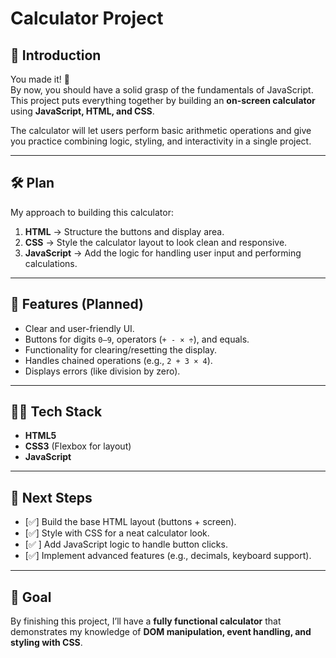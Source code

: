 # Calculator Project

## 📖 Introduction

You made it! 🎉  
By now, you should have a solid grasp of the fundamentals of JavaScript. This project puts everything together by building an **on-screen calculator** using **JavaScript, HTML, and CSS**.

The calculator will let users perform basic arithmetic operations and give you practice combining logic, styling, and interactivity in a single project.

---

## 🛠️ Plan

My approach to building this calculator:

1. **HTML** → Structure the buttons and display area.
2. **CSS** → Style the calculator layout to look clean and responsive.
3. **JavaScript** → Add the logic for handling user input and performing calculations.

---

## 🚀 Features (Planned)

- Clear and user-friendly UI.
- Buttons for digits `0–9`, operators (`+ - × ÷`), and equals.
- Functionality for clearing/resetting the display.
- Handles chained operations (e.g., `2 + 3 × 4`).
- Displays errors (like division by zero).

---

## 🧑‍💻 Tech Stack

- **HTML5**
- **CSS3** (Flexbox for layout)
- **JavaScript**

---

## 📅 Next Steps

- [✅] Build the base HTML layout (buttons + screen).
- [✅] Style with CSS for a neat calculator look.
- [✅ ] Add JavaScript logic to handle button clicks.
- [✅] Implement advanced features (e.g., decimals, keyboard support).

---

## 🎯 Goal

By finishing this project, I’ll have a **fully functional calculator** that demonstrates my knowledge of **DOM manipulation, event handling, and styling with CSS**.
